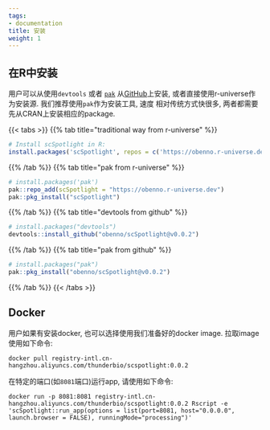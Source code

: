 ```yaml
---
tags:
- documentation
title: 安装
weight: 1
---
```



## 在R中安装

用户可以从使用`devtools` 或者 [`pak`](https://pak.r-lib.org/) 从[GitHub](https://github.com/obenno/scSpotlight)上安装, 
或者直接使用r-universe作为安装源. 我们推荐使用`pak`作为安装工具, 速度
相对传统方式快很多, 两者都需要先从CRAN上安装相应的package.

{{< tabs >}}
{{% tab title="traditional way from r-universe" %}}
```r
# Install scSpotlight in R:
install.packages('scSpotlight', repos = c('https://obenno.r-universe.dev', 'https://cloud.r-project.org'))
```
{{% /tab %}}
{{% tab title="pak from r-universe" %}}
```r
# install.packages('pak')
pak::repo_add(scSpotlight = "https://obenno.r-universe.dev")
pak::pkg_install("scSpotlight")
```
{{% /tab %}}
{{% tab title="devtools from github" %}}
```r
# install.packages("devtools")
devtools::install_github("obenno/scSpotlight@v0.0.2")
```
{{% /tab %}}
{{% tab title="pak from github" %}}
```r
# install.packages("pak")
pak::pkg_install("obenno/scSpotlight@v0.0.2")
```
{{% /tab %}}
{{< /tabs >}}


## Docker

用户如果有安装docker, 也可以选择使用我们准备好的docker image. 拉取image使用如下命令:

```
docker pull registry-intl.cn-hangzhou.aliyuncs.com/thunderbio/scspotlight:0.0.2
```

在特定的端口(如`8081`端口)运行app, 请使用如下命令:

```
docker run -p 8081:8081 registry-intl.cn-hangzhou.aliyuncs.com/thunderbio/scspotlight:0.0.2 Rscript -e 'scSpotlight::run_app(options = list(port=8081, host="0.0.0.0", launch.browser = FALSE), runningMode="processing")'
```
    